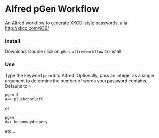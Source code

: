 Alfred pGen Workflow
=============

An [Alfred](http://www.alfredapp.com/) workflow to generate XKCD-style passwords, a la http://xkcd.com/936/


### Install

Download. Double click on `pGen.alfredworkflow` to install.

### Use

Type the keyword `pgen` into Alfred. Optionally, pass an integer as a single argument to determine the number of words your password contains. Defaults to `4`

```
pgen 3
#=> plushonorleft
```
or
```
pgen
#=> begunmaydropcry
```
etc...
